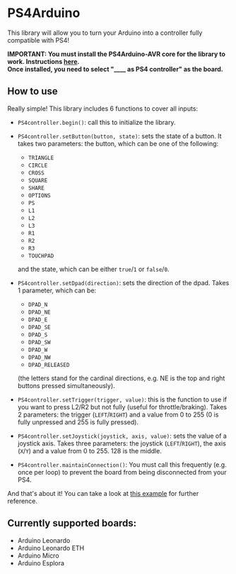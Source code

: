 # PS4Arduino
This library will allow you to turn your Arduino into a controller fully compatible with PS4!

**IMPORTANT: You must install the PS4Arduino-AVR core for the library to work. Instructions [here](https://github.com/Flamethr0wer/PS4Arduino-AVR/blob/master/README.md). \
Once installed, you need to select "____ as PS4 controller" as the board.**

## How to use
Really simple! This library includes 6 functions to cover all inputs:

- `PS4controller.begin()`: call this to initialize the library.

- `PS4controller.setButton(button, state)`: sets the state of a button. It takes two parameters: the button, which can be one of the following:
  - `TRIANGLE`
  - `CIRCLE`
  - `CROSS`
  - `SQUARE`
  - `SHARE`
  - `OPTIONS`
  - `PS`
  - `L1`
  - `L2`
  - `L3`
  - `R1`
  - `R2`
  - `R3`
  - `TOUCHPAD`
  
  and the state, which can be either `true`/`1` or `false`/`0`.

- `PS4controller.setDpad(direction)`: sets the direction of the dpad. Takes 1 parameter, which can be:
  - `DPAD_N`
  - `DPAD_NE`
  - `DPAD_E`
  - `DPAD_SE`
  - `DPAD_S`
  - `DPAD_SW`
  - `DPAD_W`
  - `DPAD_NW`
  - `DPAD_RELEASED`

  (the letters stand for the cardinal directions, e.g. NE is the top and right buttons pressed simultaneously).

- `PS4controller.setTrigger(trigger, value)`: this is the function to use if you want to press L2/R2 but not fully (useful for throttle/braking). Takes 2 parameters: the trigger (`LEFT`/`RIGHT`) and a value from 0 to 255 (0 is fully unpressed and 255 is fully pressed).

- `PS4controller.setJoystick(joystick, axis, value)`: sets the value of a joystick axis. Takes three parameters: the joystick (`LEFT`/`RIGHT`), the axis (`X`/`Y`) and a value from 0 to 255. 128 is the middle.

- `PS4controller.maintainConnection()`: You must call this frequently (e.g. once per loop) to prevent the board from being disconnected from your PS4.

And that's about it! You can take a look at [this example](https://github.com/Flamethr0wer/PS4Arduino/blob/main/examples/usage_example.ino) for further reference.

## Currently supported boards:
- Arduino Leonardo
- Arduino Leonardo ETH
- Arduino Micro
- Arduino Esplora
